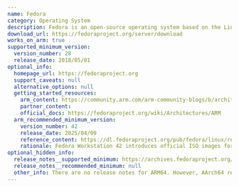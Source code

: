 ```yaml
---
name: Fedora
category: Operating System
description: Fedora is an open-source operating system based on the Linux kernel for hardware, clouds and containers.
download_url: https://fedoraproject.org/server/download
works_on_arm: true
supported_minimum_version:
  version_number: 28
  release_date: 2018/05/01
optional_info:
  homepage_url: https://fedoraproject.org
  support_caveats: null
  alternative_options: null
  getting_started_resources:
    arm_content: https://community.arm.com/arm-community-blogs/b/architectures-and-processors-blog/posts/spotlight-on-the-linux-software-ecosystem---the-fedora-project
    partner_content:
    official_docs: https://fedoraproject.org/wiki/Architectures/ARM
  arm_recommended_minimum_version:
    version_number: 42
    release_date: 2025/04/09
    reference_content: https://dl.fedoraproject.org/pub/fedora/linux/releases/42/Workstation/aarch64/iso/
    rationale: Fedora Workstation 42 introduces official ISO images for Aarch64. This makes it easier to perform clean installations on Arm64 hardware, better suited for UEFI/Secure Boot, which is important for modern Arm servers/laptops, and more accessible for developers and users needing full installation control.
optional_hidden_info:
  release_notes__supported_minimum: https://archives.fedoraproject.org/pub/archive/fedora/linux/releases/28/Server/
  release_notes__recommended_minimum: null
  other_info: There are no release notes for ARM64. However, AArch64 releases are published from version 28 release. Kindly refer [here](https://archives.fedoraproject.org/pub/archive/fedora/linux/releases/28/Server/).
---
```

